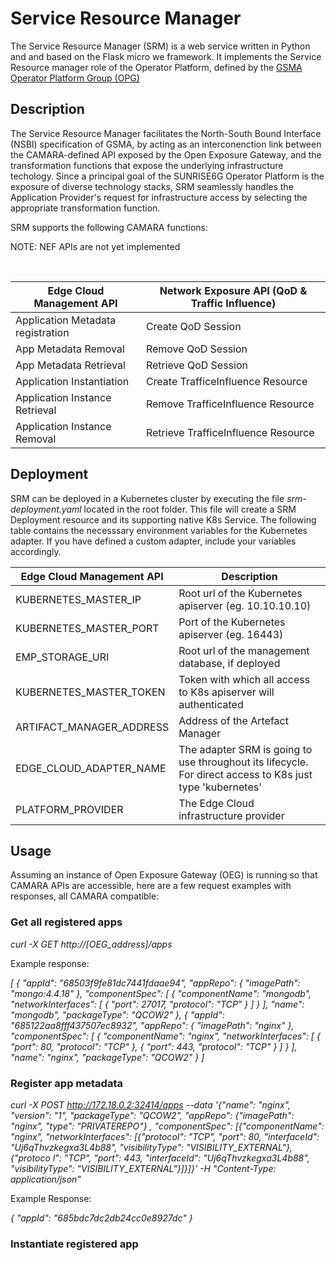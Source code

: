 # Service Resource Manager

The Service Resource Manager (SRM) is a web service written in Python and and based on the Flask micro we framework. It implements the Service Resource manager role of the Operator Platform, defined by the  [GSMA Operator Platform Group (OPG)](https://www.gsma.com/solutions-and-impact/technologies/networks/gsma_resources/gsma-operator-platform-group-september-2024-publications/)

## Description

The Service Resource Manager facilitates the North-South Bound Interface (NSBI) specification of GSMA, by acting as an interconenction link between the CAMARA-defined API exposed by the Open Exposure Gateway, and the transformation functions that expose the underlying infrastructure techology. Since a principal goal of the SUNRISE6G Operator Platform is the exposure of diverse technology stacks, SRM seamlessly handles the Application Provider's request for infrastructure access by selecting the appropriate transformation function. 

SRM supports the following CAMARA functions:

NOTE: NEF APIs are not yet implemented

<br>

| Edge Cloud Management API  | Network Exposure API  (QoD & Traffic Influence)|
| ------------- | ------------- |
| Application Metadata registration  | Create QoD Session  |
| App Metadata Removal  | Remove QoD Session  |
| App Metadata Retrieval  | Retrieve QoD Session  |
| Application Instantiation  | Create TrafficeInfluence Resource  |
| Application Instance Retrieval  | Remove TrafficeInfluence Resource  |
| Application Instance Removal  | Retrieve TrafficeInfluence Resource  |

## Deployment

SRM can be deployed in a Kubernetes cluster by executing the file _srm-deployment.yaml_ located in the root folder. This file will create a SRM Deployment resource and its supporting native K8s Service. The following table contains the necesssary environment variables for the Kubernetes adapter. If you have defined a custom adapter, include your variables accordingly.

| Edge Cloud Management API  | Description |
| ------------- | ------------- |
|  KUBERNETES_MASTER_IP |  Root url of the Kubernetes apiserver (eg. 10.10.10.10)|
| KUBERNETES_MASTER_PORT  |  Port of the Kubernetes apiserver (eg. 16443)|
| EMP_STORAGE_URI  | Root url of the management database, if deployed  |
|  KUBERNETES_MASTER_TOKEN | Token with which all access to K8s apiserver will authenticated  |
|  ARTIFACT_MANAGER_ADDRESS |  Address of the Artefact Manager |
| EDGE_CLOUD_ADAPTER_NAME  | The adapter SRM is going to use throughout its lifecycle. For direct access to K8s just type 'kubernetes'  |
|PLATFORM_PROVIDER| The Edge Cloud infrastructure provider|

## Usage

Assuming an instance of Open Exposure Gateway (OEG) is running so that CAMARA APIs are accessible, here are a few request examples with responses, all CAMARA compatible:

### Get all registered apps

_curl -X GET http://[OEG_address]/apps_

Example response:

_[
  {
    "appId": "68503f9fe81dc7441fdaae94",
    "appRepo": {
      "imagePath": "mongo:4.4.18"
    },
    "componentSpec": [
      {
        "componentName": "mongodb",
        "networkInterfaces": [
          {
            "port": 27017,
            "protocol": "TCP"
          }
        ]
      }
    ],
    "name": "mongodb",
    "packageType": "QCOW2"
  },
  {
    "appId": "685122aa8fff437507ec8932",
    "appRepo": {
      "imagePath": "nginx"
    },
    "componentSpec": [
      {
        "componentName": "nginx",
        "networkInterfaces": [
          {
            "port": 80,
            "protocol": "TCP"
          },
          {
            "port": 443,
            "protocol": "TCP"
          }
        ]
      }
    ],
    "name": "nginx",
    "packageType": "QCOW2"
  }
]_

### Register app metadata

_curl -X POST http://172.18.0.2:32414/apps --data '{"name": "nginx", "version": "1", "packageType": "QCOW2", "appRepo": {"imagePath": "nginx", "type": "PRIVATEREPO"}
, "componentSpec": [{"componentName": "nginx", "networkInterfaces": [{"protocol": "TCP", "port": 80, "interfaceId": "Uj6qThvzkegxa3L4b88", "visibilityType": "VISIBILITY_EXTERNAL"}, {"protoco
l": "TCP", "port": 443, "interfaceId": "Uj6qThvzkegxa3L4b88", "visibilityType": "VISIBILITY_EXTERNAL"}]}]}' -H "Content-Type: application/json"_

Example Response:

_{
  "appId": "685bdc7dc2db24cc0e8927dc"
}_

### Instantiate registered app

